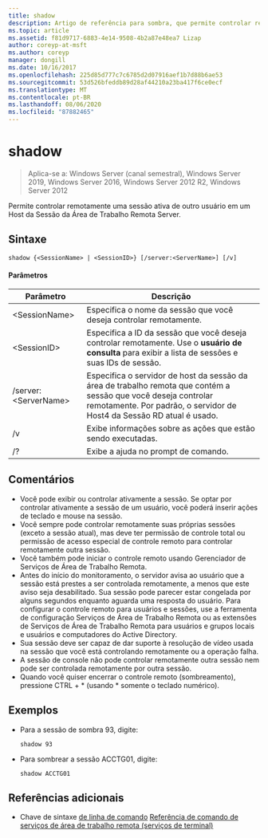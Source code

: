 ```yaml
---
title: shadow
description: Artigo de referência para sombra, que permite controlar remotamente uma sessão ativa de outro usuário em um servidor de Host da Sessão da Área de Trabalho Remota.
ms.topic: article
ms.assetid: f81d9717-6883-4e14-9508-4b2a87e48ea7 Lizap
author: coreyp-at-msft
ms.author: coreyp
manager: dongill
ms.date: 10/16/2017
ms.openlocfilehash: 225d85d777c7c6785d2d07916aef1b7d88b6ae53
ms.sourcegitcommit: 53d526bfeddb89d28af44210a23ba417f6ce0ecf
ms.translationtype: MT
ms.contentlocale: pt-BR
ms.lasthandoff: 08/06/2020
ms.locfileid: "87882465"
---
```

# <a name="shadow"></a>shadow

> Aplica-se a: Windows Server (canal semestral), Windows Server 2019, Windows Server 2016, Windows Server 2012 R2, Windows Server 2012

Permite controlar remotamente uma sessão ativa de outro usuário em um Host da Sessão da Área de Trabalho Remota Server.



## <a name="syntax"></a>Sintaxe
```
shadow {<SessionName> | <SessionID>} [/server:<ServerName>] [/v]
```

#### <a name="parameters"></a>Parâmetros
|Parâmetro|Descrição|
|-------|--------|
|\<SessionName>|Especifica o nome da sessão que você deseja controlar remotamente.|
|\<SessionID>|Especifica a ID da sessão que você deseja controlar remotamente. Use o **usuário de consulta** para exibir a lista de sessões e suas IDs de sessão.|
|/server:\<ServerName>|Especifica o servidor de host da sessão da área de trabalho remota que contém a sessão que você deseja controlar remotamente. Por padrão, o servidor de Host4 da Sessão RD atual é usado.|
|/v|Exibe informações sobre as ações que estão sendo executadas.|
|/?|Exibe a ajuda no prompt de comando.|

## <a name="remarks"></a>Comentários
-   Você pode exibir ou controlar ativamente a sessão. Se optar por controlar ativamente a sessão de um usuário, você poderá inserir ações de teclado e mouse na sessão.
-   Você sempre pode controlar remotamente suas próprias sessões (exceto a sessão atual), mas deve ter permissão de controle total ou permissão de acesso especial de controle remoto para controlar remotamente outra sessão.
-   Você também pode iniciar o controle remoto usando Gerenciador de Serviços de Área de Trabalho Remota.
-   Antes do início do monitoramento, o servidor avisa ao usuário que a sessão está prestes a ser controlada remotamente, a menos que este aviso seja desabilitado. Sua sessão pode parecer estar congelada por alguns segundos enquanto aguarda uma resposta do usuário. Para configurar o controle remoto para usuários e sessões, use a ferramenta de configuração Serviços de Área de Trabalho Remota ou as extensões de Serviços de Área de Trabalho Remota para usuários e grupos locais e usuários e computadores do Active Directory.
-   Sua sessão deve ser capaz de dar suporte à resolução de vídeo usada na sessão que você está controlando remotamente ou a operação falha.
-   A sessão de console não pode controlar remotamente outra sessão nem pode ser controlada remotamente por outra sessão.
-   Quando você quiser encerrar o controle remoto (sombreamento), pressione CTRL + \* (usando \* somente o teclado numérico).

## <a name="examples"></a>Exemplos
-   Para a sessão de sombra 93, digite:
    ```
    shadow 93
    ```
-   Para sombrear a sessão ACCTG01, digite:
    ```
    shadow ACCTG01
    ```

## <a name="additional-references"></a>Referências adicionais
- Chave de sintaxe [de linha de comando](command-line-syntax-key.md) 
 [Referência de comando de serviços de área de trabalho remota (serviços de terminal)](remote-desktop-services-terminal-services-command-reference.md)
